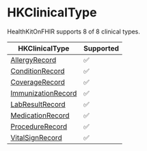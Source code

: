<!--
                  
This source file is part of the HealthKitOnFHIR open source project

SPDX-FileCopyrightText: 2022 Stanford University and the project authors (see CONTRIBUTORS.md)

SPDX-License-Identifier: MIT
             
-->
# HKClinicalType

HealthKitOnFHIR supports 8 of 8 clinical types.

|HKClinicalType|Supported|
|----|----|
|[AllergyRecord](https://developer.apple.com/documentation/healthkit/HKClinicalTypeIdentifierAllergyRecord)|:white_check_mark:|
|[ConditionRecord](https://developer.apple.com/documentation/healthkit/HKClinicalTypeIdentifierConditionRecord)|:white_check_mark:|
|[CoverageRecord](https://developer.apple.com/documentation/healthkit/HKClinicalTypeIdentifierCoverageRecord)|:white_check_mark:|
|[ImmunizationRecord](https://developer.apple.com/documentation/healthkit/HKClinicalTypeIdentifierImmunizationRecord)|:white_check_mark:|
|[LabResultRecord](https://developer.apple.com/documentation/healthkit/HKClinicalTypeIdentifierLabResultRecord)|:white_check_mark:|
|[MedicationRecord](https://developer.apple.com/documentation/healthkit/HKClinicalTypeIdentifierMedicationRecord)|:white_check_mark:|
|[ProcedureRecord](https://developer.apple.com/documentation/healthkit/HKClinicalTypeIdentifierProcedureRecord)|:white_check_mark:|
|[VitalSignRecord](https://developer.apple.com/documentation/healthkit/HKClinicalTypeIdentifierVitalSignRecord)|:white_check_mark:|
